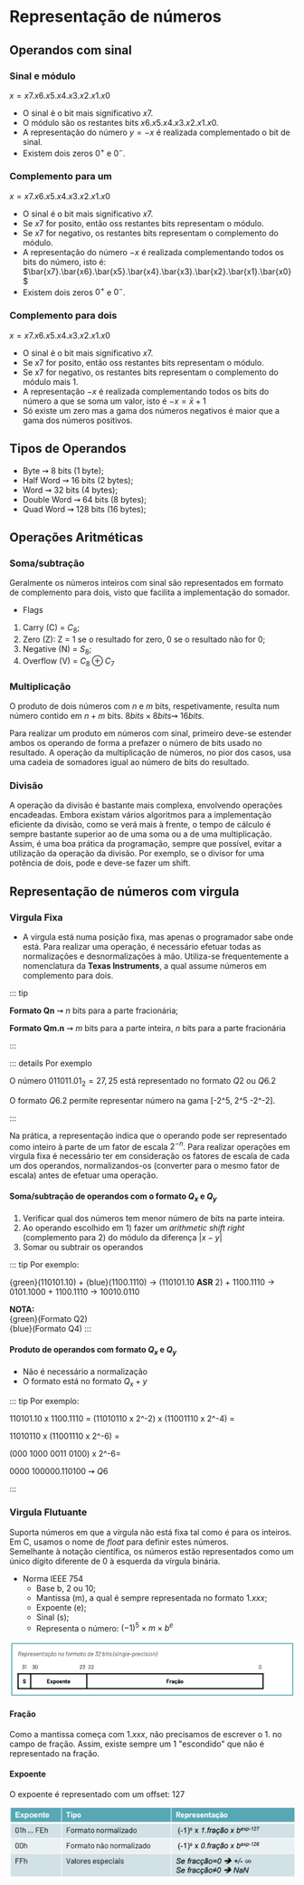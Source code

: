# Representação de números

## Operandos com sinal

### Sinal e módulo

$x=x7.x6.x5.x4.x3.x2.x1.x0$

- O sinal é o bit mais significativo $x7$.
- O módulo são os restantes bits $x6.x5.x4.x3.x2.x1.x0$.
- A representação do número $y = -x$ é realizada complementado o bit de sinal.
- Existem dois zeros $0^+$ e $0^-$.

### Complemento para um

$x=x7.x6.x5.x4.x3.x2.x1.x0$

- O sinal é o bit mais significativo $x7$.
- Se $x7$ for posito, então oss restantes bits representam o módulo.
- Se $x7$ for negativo, os restantes bits representam o complemento do módulo.
- A representação do número $-x$ é realizada complementando todos os bits do número, isto é:
  $\bar{x7}.\bar{x6}.\bar{x5}.\bar{x4}.\bar{x3}.\bar{x2}.\bar{x1}.\bar{x0}$
- Existem dois zeros $0^+$ e $0^-$.

### Complemento para dois

$x=x7.x6.x5.x4.x3.x2.x1.x0$

- O sinal é o bit mais significativo $x7$.
- Se $x7$ for posito, então oss restantes bits representam o módulo.
- Se $x7$ for negativo, os restantes bits representam o complemento do módulo mais 1.
- A representação $-x$ é realizada complementando todos os bits do número a que se soma um valor, isto é $-x = \bar{x} + 1$
- Só existe um zero mas a gama dos números negativos é maior que a gama dos números positivos.

## Tipos de Operandos

- Byte $\rightsquigarrow$ 8 bits (1 byte);
- Half Word $\rightsquigarrow$ 16 bits (2 bytes);
- Word $\rightsquigarrow$ 32 bits (4 bytes);
- Double Word $\rightsquigarrow$ 64 bits (8 bytes);
- Quad Word $\rightsquigarrow$ 128 bits (16 bytes);

## Operações Aritméticas

### Soma/subtração

Geralmente os números inteiros com sinal são representados em formato de complemento para dois, visto que facilita a implementação do somador.

- Flags

1. Carry (C) = $C_8$;
2. Zero (Z): Z = 1 se o resultado for zero, 0 se o resultado não for 0;
3. Negative (N) = $S_8$;
4. Overflow (V) = $C_8 \oplus C_7$

### Multiplicação

O produto de dois números com $n$ e $m$ bits, respetivamente, resulta num número contido em $n + m$ bits.
$8 bits \times 8 bits \rightsquigarrow\ 16 bits$.

Para realizar um produto em números com sinal, primeiro deve-se estender ambos os operando de forma a prefazer o número de bits usado no resultado. A operação da multiplicação de números, no pior dos casos, usa uma cadeia de somadores igual ao número de bits do resultado.

### Divisão

A operação da divisão é bastante mais complexa, envolvendo operações encadeadas. Embora existam vários algoritmos para a implementação eficiente da divisão, como se verá mais à frente, o tempo de cálculo é sempre bastante superior ao de uma soma ou a de uma multiplicação.
Assim, é uma boa prática da programação, sempre que possível, evitar a utilização da operação da divisão. Por exemplo, se o divisor for uma potência de dois, pode e deve-se fazer um shift.

## Representação de números com virgula

### Virgula Fixa

- A virgula está numa posição fixa, mas apenas o programador sabe onde está. Para realizar uma operação, é necessário efetuar todas as normalizações e desnormalizações à mão. Utiliza-se frequentemente a nomenclatura da **Texas Instruments**, a qual assume números em complemento para dois.

::: tip

**Formato Qn** $\rightsquigarrow$ $n$ bits para a parte fracionária;

**Formato Qm.n** $\rightsquigarrow$ $m$ bits para a parte inteira, $n$ bits para a parte fracionária

:::

::: details Por exemplo

O número $011011.01_2 = 27,25$ está representado no formato $Q2$ ou $Q6.2$

O formato $Q6.2$ permite representar número na gama [-2^5, 2^5 -2^-2].

:::

Na prática, a representação indica que o operando pode ser representado como inteiro à parte de um fator de escala $2^{-n}$.
Para realizar operações em virgula fixa é necessário ter em consideração os fatores de escala de cada um dos operandos, normalizandos-os (converter para o mesmo fator de escala) antes de efetuar uma operação.

#### Soma/subtração de operandos com o formato $Q_x$ e $Q_y$

1. Verificar qual dos números tem menor número de bits na parte inteira.
2. Ao operando escolhido em 1) fazer um _arithmetic shift right_ (complemento para 2) do módulo da diferença $|x-y|$
3. Somar ou subtrair os operandos

::: tip Por exemplo:

{green}(110101.10) + {blue}(1100.1110) $\to$ (110101.10 **ASR** 2) + 1100.1110 $\to$ 0101.1000 + 1100.1110 $\to$ 10010.0110

**NOTA:**  
{green}(Formato Q2)  
{blue}(Formato Q4)
:::

#### Produto de operandos com formato $Q_x$ e $Q_y$

- Não é necessário a normalização
- O formato está no formato $Q_x+y$

::: tip Por exemplo:

110101.10 x 1100.1110 =
(11010110 x 2^-2) x (11001110 x 2^-4) =

11010110 x (11001110 x 2^-6) =

(000 1000 0011 0100) x 2^-6=

0000 100000.110100 $\rightsquigarrow$ $Q6$

:::

### Virgula Flutuante

Suporta números em que a vírgula não está fixa tal como é para os inteiros. Em C, usamos o nome de _float_ para definir estes números.  
Semelhante à notação científica, os números estão representados como um único dígito diferente de 0 à esquerda da vírgula binária.

- Norma IEEE 754
  - Base b, 2 ou 10;
  - Mantissa (m), a qual é sempre representada no formato $1.xxx$;
  - Expoente (e);
  - Sinal (s);
  - Representa o número: $(-1)^5 \times m \times b^e$

![single precision](./img/img1.png)

#### Fração

Como a mantissa começa com $1.xxx$, não precisamos de escrever o $1.$ no campo de fração. Assim, existe sempre um 1 "escondido" que não é representado na fração.

#### Expoente

O expoente é representado com um offset: 127

![single precision](./img/img2.png)
